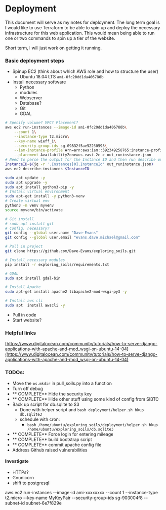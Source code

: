 # Deployment

This document will serve as my notes for deployment.
The long term goal is I would like to use Terraform to be able to spin up and deploy the necessary infrastructure for this web application. 
This would mean being able to run one or two commands to spin up a tier of the website.

Short term, I will just work on getting it running.

### Basic deployment steps

 - Spinup EC2 (think about which AWS role and how to structure the user)
    - Ubuntu 18.04 LTS `ami-0fc20dd1da406780b`
 - Install necessary software
	- Python
	- modules
	- Webserver
	- Database?
	- Git
	- GDAL

```sh
# Specify volume? VPC? Placement?
aws ec2 run-instances --image-id ami-0fc20dd1da406780b\
    --count 1\
    --instance-type t2.micro\
    --key-name wieff_1\
    --security-group-ids sg-09832f5ae52230593\
    --iam-instance-profile Arn=arn:aws:iam::392349258765:instance-profile/davemike-test-ec2-role\
    --placement AvailabilityZone=us-east-2c > out_runinstance.json
# Need to parse the output for the Instance ID and then run describe on that instance to get the public IP
InstanceID=$(jq -r '.Instances[0].InstanceId' out_runinstance.json)
aws ec2 describe-instances $InstanceID
```
```sh
sudo apt update -y
sudo apt upgrade -y
sudo apt install python3-pip -y
# Install virtual environment
sudo apt-get install -y python3-venv
# Create virtual env
python3 -m venv myvenv
source myvenv/bin/activate

# Git install
# sudo apt install git
# Config, necessary?
git config --global user.name "Dave-Evans"
git config --global user.email "evans.dave.michael@gmail.com"

# Pull in project
git clone https://github.com/Dave-Evans/exploring_soils.git

# Install necessary modules
pip install -r exploring_soils/requirements.txt

# GDAL
sudo apt install gdal-bin

# Install Apache
sudo apt-get install apache2 libapache2-mod-wsgi-py3 -y

# Install aws cli
sudo apt  install awscli -y


```
 - Pull in code
 - Start website?

### Helpful links

[https://www.digitalocean.com/community/tutorials/how-to-serve-django-applications-with-apache-and-mod_wsgi-on-ubuntu-14-04](https://www.digitalocean.com/community/tutorials/how-to-serve-django-applications-with-apache-and-mod_wsgi-on-ubuntu-14-04)

### TODOs:

 - Move the `os.mkdir` in pull_soils.py into a function
 - Turn off debug
 - ** COMPLETE** Hide the security key
 - ** COMPLETE** Hide other stuff using some kind of config from SIBTC
 - Back up script for db.sqlite to S3
    - Done with helper script and `bash deployment/helper.sh bkup db.sqlite3`
    - schedule with cron:
        - `bash /home/ubuntu/exploring_soils/deployment/helper.sh bkup /home/ubuntu/exploring_soils/db.sqlite3`
 - ** COMPLETE** Force login for entering mileage
 - ** COMPLETE** build bootstrap script
 - ** COMPLETE** commit apache config file
 - Address Github raised vulnerabilities
 
#### Investigate

 - HTTPs?
 - Gnunicorn
 - shift to postgresql
 
 
 aws ec2 run-instances --image-id ami-xxxxxxxx --count 1 --instance-type t2.micro --key-name MyKeyPair --security-group-ids sg-903004f8 --subnet-id subnet-6e7f829e
 


